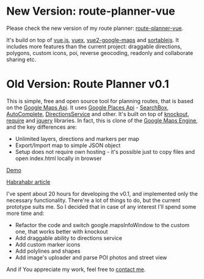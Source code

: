 New Version: route-planner-vue
=====

Please check the new version of my route planner: [route-planner-vue](https://github.com/Kasheftin/route-planner-vue).

It's build on top of [vue.js](https://vuejs.org), [vuex](https://vuex.vuejs.org), [vue2-google-maps](https://github.com/xkjyeah/vue-google-maps) and [sortablejs](https://github.com/RubaXa/Sortable). It includes more features than the current project: draggable directions, polygons, custom icons, poi, reverse geocoding, readonly and collaborate sharing etc. 


Old Version: Route Planner v0.1
=====

This is simple, free and open source tool for planning routes, that is based on the [Google Maps Api](https://developers.google.com/maps/). 
It uses [Google Places Api](https://developers.google.com/maps/documentation/javascript/places) - [SearchBox](https://developers.google.com/maps/documentation/javascript/examples/places-searchbox), [AutoComplete](https://developers.google.com/maps/documentation/javascript/places-autocomplete), [DirectionsService](https://developers.google.com/maps/documentation/javascript/examples/directions-draggable) and other. It's built on top of [knockout](http://knockoutjs.com), [require](http://requirejs.org) and [jquery](http://jquery.com) libraries.
In fact, this is clone of the [Google Maps Engine](https://mapsengine.google.com/map/), and the key differences are:

* Unlimited layers, directions and markers per map
* Export/Import map to simple JSON object
* Setup does not require own hosting - it's possible just to copy files and open index.html locally in browser

[Demo](http://kasheftin.github.io/RoutePlanner/)

[Habrahabr article](http://habrahabr.ru/post/214743/)

I've spent about 20 hours for developing the v0.1, and implemented only the necessary functionality. There're a lot of things to do, but the current prototype suits me. So I decided that in case of any interest I'll spend some more time and:

* Refactor the code and switch google.mapsInfoWindow to the custom one, that works better with knockout
* Add draggable ability to directions service
* Add custom marker icons
* Add polylines and shapes
* Add image's uploader and parse POI photos and street view

And if You appreciate my work, feel free to [contact me](http://ragneta.com).  
